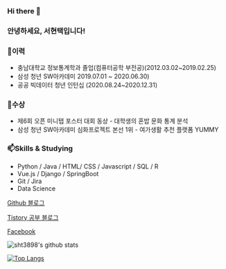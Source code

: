 ### Hi there 👋
### 안녕하세요, 서현택입니다!

### 🌱이력
* 충남대학교 정보통계학과 졸업(컴퓨터공학 부전공)(2012.03.02~2019.02.25)
* 삼성 청년 SW아카데미 2019.07.01 ~ 2020.06.30)
* 공공 빅데이터 청년 인턴십 (2020.08.24~2020.12.31)

### 👯수상
* 제6회 오픈 미니탭 포스터 대회 동상 - 대학생의 혼밥 문화 통계 분석
* 삼성 청년 SW아카데미 심화프로젝트 본선 1위 - 여가생활 추천 플랫폼 YUMMY

### 📫Skills & Studying
* Python / Java / HTML/ CSS / Javascript / SQL / R
* Vue.js / Django / SpringBoot
* Git / Jira
* Data Science

[Github 블로그](https://sht3898.github.io/)

[Tistory 공부 블로그](https://sht3898.tistory.com/)

[Facebook](https://www.facebook.com/hyeontaegs/)

![sht3898's github stats](https://github-readme-stats.vercel.app/api?username=sht3898&show_icons=true&theme=merko)

[![Top Langs](https://github-readme-stats.vercel.app/api/top-langs/?username=sht3898&layout=compact&hide=HTML,python)](https://github.com/anuraghazra/github-readme-stats)


<!--
**sht3898/sht3898** is a ✨ _special_ ✨ repository because its `README.md` (this file) appears on your GitHub profile.

Here are some ideas to get you started:

- 🔭 I’m currently working on ...
- 🌱 I’m currently learning ...
- 👯 I’m looking to collaborate on ...
- 🤔 I’m looking for help with ...
- 💬 Ask me about ...
- 📫 How to reach me: ...
- 😄 Pronouns: ...
- ⚡ Fun fact: ...
-->
